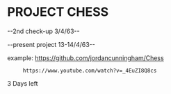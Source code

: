 # PROJECT CHESS

--2nd check-up 3/4/63--

--present project 13-14/4/63--

example: https://github.com/jordancunningham/Chess
         
         https://www.youtube.com/watch?v=_4EuZI8Q8cs

3 Days left
